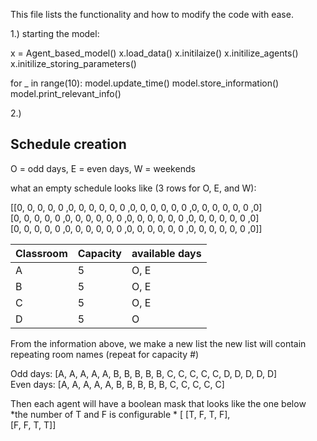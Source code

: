 This file lists the functionality and how to modify the code with ease.





1.) starting the model:

x = Agent_based_model()
x.load_data()
x.initilaize()
x.initilize_agents()
x.initilize_storing_parameters()

for _ in range(10):
    model.update_time()
    model.store_information()
    model.print_relevant_info()


2.) 





## Schedule creation

O = odd days, E = even days, W = weekends

what an empty schedule looks like (3 rows for O, E, and W):

[[0, 0, 0, 0, 0 ,0, 0, 0, 0, 0, 0 ,0, 0, 0, 0, 0, 0 ,0, 0, 0, 0, 0, 0 ,0]<br/>
[0, 0, 0, 0, 0 ,0, 0, 0, 0, 0, 0 ,0, 0, 0, 0, 0, 0 ,0, 0, 0, 0, 0, 0 ,0]<br/>
[0, 0, 0, 0, 0 ,0, 0, 0, 0, 0, 0 ,0, 0, 0, 0, 0, 0 ,0, 0, 0, 0, 0, 0 ,0]]


| Classroom | Capacity | available days |
|-----------|----------|----------------|
| A | 5 | O, E |
| B | 5| O, E |
| C | 5|O, E |
| D | 5 |O |

From the information above, we make a new list
the new list will contain repeating room names (repeat for capacity #)

Odd days: [A, A, A, A, A, B, B, B, B, B, C, C, C, C, C, D, D, D, D, D]<br/>
Even days: [A, A, A, A, A, B, B, B, B, B, C, C, C, C, C]

Then each agent will have a boolean mask that looks like the one below
*the number of T and F is configurable *
    [   [T, F, T, F],<br/>
        [F, F, T, T]]
